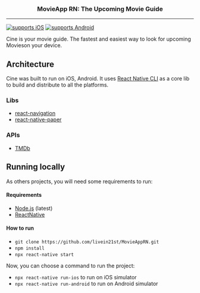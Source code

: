 <p align="center">
  <h3 align="center">MovieApp RN: The Upcoming Movie Guide</h3>
</p>

---

[![supports iOS](https://img.shields.io/badge/iOS-4630EB.svg?style=flat-square&logo=APPLE&labelColor=999999&logoColor=fff)](https://expo.io/@murillo94/cine-the-movie-guide)
[![supports Android](https://img.shields.io/badge/Android-4630EB.svg?style=flat-square&logo=ANDROID&labelColor=A4C639&logoColor=fff)](https://expo.io/@murillo94/cine-the-movie-guide)

Cine is your movie guide. The fastest and easiest way to look for upcoming Movieson your device.

<!-- ![Cine: The Movie Guide](./resources/demo.png) -->

## Architecture

Cine was built to run on iOS, Android. It uses [React Native CLI](https://reactnative.dev/docs/environment-setup) as a core lib to build and distribute to all the platforms.

### Libs

- [react-navigation](https://github.com/react-navigation/react-navigation)
- [react-native-paper](https://callstack.github.io/react-native-paper/index.html)

### APIs

- [TMDb](https://developers.themoviedb.org/3/movies/get-upcoming)

## Running locally

As others projects, you will need some requirements to run:

#### Requirements

- [Node.js](https://nodejs.org/) (latest)
- [ReactNative](https://reactnative.dev/docs/environment-setup)

#### How to run

- `git clone https://github.com/livein21st/MovieAppRN.git`
- `npm install`
- `npx react-native start`

Now, you can choose a command to run the project:

- `npx react-native run-ios` to run on iOS simulator
- `npx react-native run-android` to run on Android simulator
